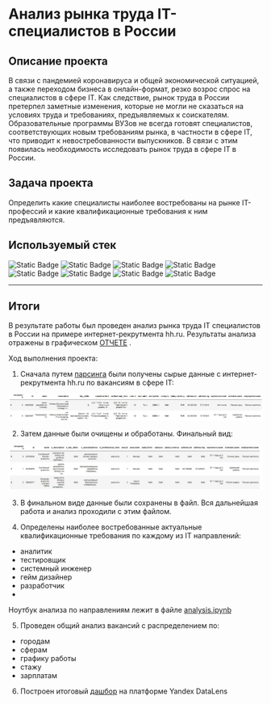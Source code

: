 # Анализ рынка труда IT-специалистов в России

## Описание проекта
В связи с пандемией коронавируса и общей экономической ситуацией, а также переходом бизнеса в онлайн-формат, резко возрос спрос на специалистов в сфере IT. Как следствие, рынок труда в России претерпел заметные изменения, которые не могли не сказаться на условиях труда и требованиях, предъявляемых к соискателям. Образовательные программы ВУЗов не всегда готовят специалистов, соответствующих новым требованиям рынка, в частности в сфере  IT, что приводит к невостребованности выпускников. В связи с этим появилась необходимость исследовать рынок труда в сфере IT в России.

## Задача проекта
Определить какие специалисты наиболее востребованы на рынке IT-профессий и какие квалификационные требования к ним предъявляются. 

## Используемый стек
![Static Badge](https://img.shields.io/badge/requests-red)
![Static Badge](https://img.shields.io/badge/json-red)
![Static Badge](https://img.shields.io/badge/os-red)
![Static Badge](https://img.shields.io/badge/nltk-red)
![Static Badge](https://img.shields.io/badge/pandas-red)
![Static Badge](https://img.shields.io/badge/numpy-red)
![Static Badge](https://img.shields.io/badge/matplotlib-red)
![Static Badge](https://img.shields.io/badge/seaborn-red)

---

## Итоги

В результате работы был проведен анализ рынка труда IT специалистов в России на примере интернет-рекрутмента hh.ru. Результаты анализа отражены в графическом <a href = "https://github.com/ArtemV0ronin/analysis_of_the_IT_vacancies_market/blob/main/report.pdf" target="_blank">ОТЧЕТЕ</a> .

Ход выполнения проекта:

1. Сначала путем <a href = "https://github.com/ArtemV0ronin/analysis_of_the_IT_vacancies_market/blob/main/parsing.ipynb" target="_blank">парсинга</a> были получены сырые данные с интернет-рекрутмента hh.ru по вакансиям в сфере IT:

![data_raw](https://github.com/ArtemV0ronin/analysis_of_the_IT_vacancies_market/blob/main/media/data_raw.jpg)

2. Затем данные были очищены и обработаны. Финальный вид:

![data_clean](https://github.com/ArtemV0ronin/analysis_of_the_IT_vacancies_market/blob/main/media/data_clean.jpg)
   
3. В финальном виде данные были сохранены в файл. Вся дальнейшая работа и анализ проходили с этим файлом.

4. Определены наиболее востребованные актуальные квалификационные требования по каждому из IT направлений:
  - аналитик
  - тестировщик
  - системный инженер
  - гейм дизайнер
  - разработчик
  - 
Ноутбук анализа по направлениям лежит в файле <a href = "https://github.com/ArtemV0ronin/analysis_of_the_IT_vacancies_market/blob/main/analysis.ipynb" target="_blank">analysis.ipynb</a>

5. Проведен общий анализ вакансий с распределением по:
- городам
- сферам
- графику работы
- стажу
- зарплатам

6. Построен итоговый <a href ="https://datalens.yandex/e1r1pnmzbv3a7?state=287df231396" target="_blank">дашбор</a> на платформе Yandex DataLens



